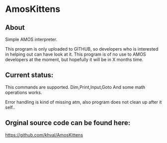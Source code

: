 # AmosKittens

About
-----
Simple AMOS interpreter.

This program is only uploaded to GITHUB, so developers who is interested in helping out can have look at it.
This program is of no use to AMOS developers at the moment, but hopefully it will be in X months time.

Current status:
---------------
This commands are supported.
Dim,Print,Input,Goto
And some math operations works.

Error handling is kind of missing atm, 
also program does not clean up after it self..

Orginal source code can be found here:
--------------------------------------
https://github.com/khval/AmosKittens
